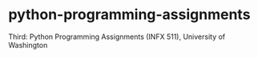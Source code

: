 # python-programming-assignments
Third: Python Programming Assignments (INFX 511), University of Washington
